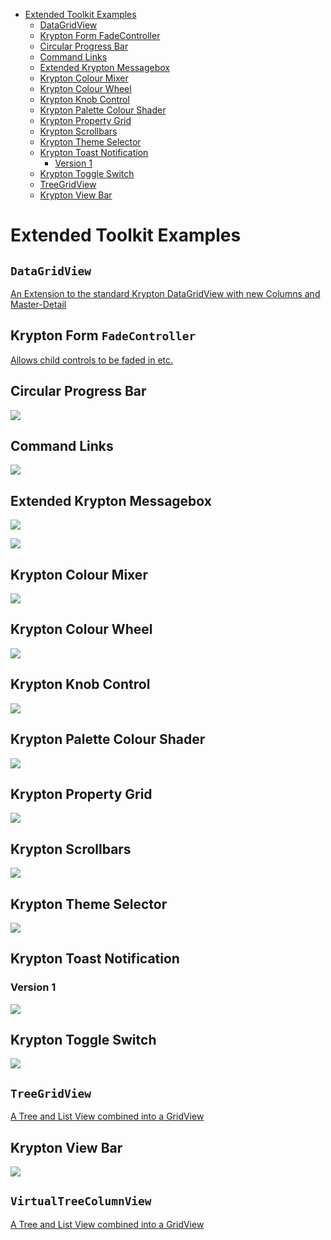 <!-- Start Document Outline -->

* [Extended Toolkit Examples](#extended-toolkit-examples)
	* [DataGridView](#datagridview)
	* [Krypton Form FadeController](#krypton-form-fadecontroller)
	* [Circular Progress Bar](#circular-progress-bar)
	* [Command Links](#command-links)
	* [Extended Krypton Messagebox](#extended-krypton-messagebox)
	* [Krypton Colour Mixer](#krypton-colour-mixer)
	* [Krypton Colour Wheel](#krypton-colour-wheel)
	* [Krypton Knob Control](#krypton-knob-control)
	* [Krypton Palette Colour Shader](#krypton-palette-colour-shader)
	* [Krypton Property Grid](#krypton-property-grid)
	* [Krypton Scrollbars](#krypton-scrollbars)
	* [Krypton Theme Selector](#krypton-theme-selector)
	* [Krypton Toast Notification](#krypton-toast-notification)
		* [Version 1](#version-1)
	* [Krypton Toggle Switch](#krypton-toggle-switch)
	* [TreeGridView](#treegridview)
	* [Krypton View Bar](#krypton-view-bar)

<!-- End Document Outline -->
# Extended Toolkit Examples
<!-- Following Are the new docs -->


## `DataGridView`
[An Extension to the standard Krypton DataGridView with new Columns and Master-Detail](https://github.com/Krypton-Suite/Extended-Toolkit/tree/version-next/Source/Krypton%20Toolkit/Main/Krypton.Toolkit.Suite.Extended.DataGridView)


## Krypton Form `FadeController`
[Allows child controls to be faded in etc.](https://github.com/Krypton-Suite/Extended-Toolkit/tree/version-next/Source/Krypton%20Toolkit/Shared/Krypton.Toolkit.Suite.Extended.Effects)

## Circular Progress Bar
![](https://github.com/Krypton-Suite/Extended-Toolkit/blob/master/Assets/Examples/CircularProgressBar.png)

## Command Links

![](https://github.com/Krypton-Suite/Extended-Toolkit/blob/master/Assets/Examples/CommandLinks.png)


## Extended Krypton Messagebox

![](https://github.com/Krypton-Suite/Extended-Toolkit/blob/master/Assets/Examples/ExtendedKryptonMessageBox1.png)

![](https://github.com/Krypton-Suite/Extended-Toolkit/blob/master/Assets/Examples/ExtendedKryptonMessageBox2.png)

## Krypton Colour Mixer

![](https://github.com/Krypton-Suite/Extended-Toolkit/blob/master/Assets/Examples/KryptonColourMixer.png)

## Krypton Colour Wheel

![](https://github.com/Krypton-Suite/Extended-Toolkit/blob/master/Assets/Examples/KryptonColourWheel.png)

## Krypton Knob Control

![](https://github.com/Krypton-Suite/Extended-Toolkit/blob/master/Assets/Examples/KryptonKnobControl.png)

## Krypton Palette Colour Shader

![](https://github.com/Krypton-Suite/Extended-Toolkit/blob/master/Assets/Examples/KryptonPaletteColourShader.png)

## Krypton Property Grid

![](https://github.com/Krypton-Suite/Extended-Toolkit/blob/master/Assets/Examples/KryptonPropertyGrid.png)

## Krypton Scrollbars

![](https://github.com/Krypton-Suite/Extended-Toolkit/blob/master/Assets/Examples/KryptonScrollBars.png)

## Krypton Theme Selector

![](https://github.com/Krypton-Suite/Extended-Toolkit/blob/master/Assets/Examples/KryptonThemeSelector.png)

## Krypton Toast Notification

### Version 1

![](https://github.com/Krypton-Suite/Extended-Toolkit/blob/master/Assets/Examples/KryptonToastNotificationV1.png)

## Krypton Toggle Switch

![](https://github.com/Krypton-Suite/Extended-Toolkit/blob/master/Assets/Examples/KryptonToggleSwitch.png)

## `TreeGridView`
[A Tree and List View combined into a GridView](https://github.com/Krypton-Suite/Extended-Toolkit/tree/version-next/Source/Krypton%20Toolkit/Main/Krypton.Toolkit.Suite.Extended.TreeGridView)

## Krypton View Bar

![](https://github.com/Krypton-Suite/Extended-Toolkit/blob/master/Assets/Examples/KryptonViewBar.png)

## `VirtualTreeColumnView`
[A Tree and List View combined into a GridView](https://github.com/Krypton-Suite/Extended-Toolkit/tree/version-next/Source/Krypton%20Toolkit/Main/Krypton.Toolkit.Suite.Extended.VirtualTreeColumnView)

